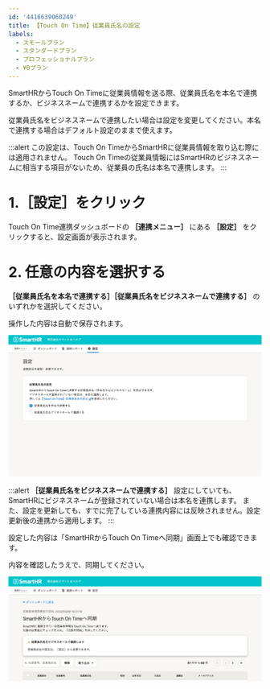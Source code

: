 ```yaml
---
id: '4416639060249'
title: 【Touch On Time】従業員氏名の設定
labels:
  - スモールプラン
  - スタンダードプラン
  - プロフェッショナルプラン
  - ¥0プラン
---
```

SmartHRからTouch On Timeに従業員情報を送る際、従業員氏名を本名で連携するか、ビジネスネームで連携するかを設定できます。

従業員氏名をビジネスネームで連携したい場合は設定を変更してください。本名で連携する場合はデフォルト設定のままで使えます。

:::alert
この設定は、Touch On TimeからSmartHRに従業員情報を取り込む際には適用されません。
Touch On Timeの従業員情報にはSmartHRのビジネスネームに相当する項目がないため、従業員の氏名は本名で連携します。
:::

# 1.［設定］をクリック

Touch On Time連携ダッシュボードの **［連携メニュー］** にある **［設定］** をクリックすると、設定画面が表示されます。

# 2\. 任意の内容を選択する

 **［従業員氏名を本名で連携する］［従業員氏名をビジネスネームで連携する］** のいずれかを選択してください。

操作した内容は自動で保存されます。

![](./00_Touch_On_Time___SmartHR____________.png)

:::alert
 **［従業員氏名をビジネスネームで連携する］** 設定にしていても、SmartHRにビジネスネームが登録されていない場合は本名を連携します。
また、設定を更新しても、すでに完了している連携内容には反映されません。設定更新後の連携から適用します。
:::

設定した内容は「SmartHRからTouch On Timeへ同期」画面上でも確認できます。

内容を確認したうえで、同期してください。

![](./01_Touch_On_Time___SmartHR____________.png)
